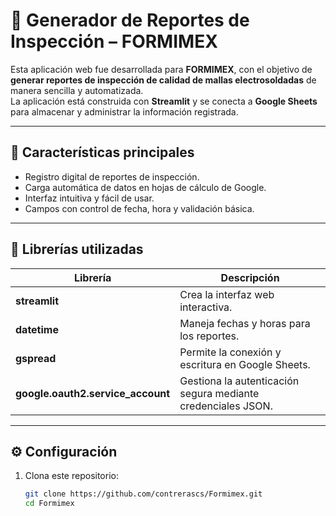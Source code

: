 # 🧾 Generador de Reportes de Inspección – FORMIMEX

Esta aplicación web fue desarrollada para **FORMIMEX**, con el objetivo de **generar reportes de inspección de calidad de mallas electrosoldadas** de manera sencilla y automatizada.  
La aplicación está construida con **Streamlit** y se conecta a **Google Sheets** para almacenar y administrar la información registrada.

---

## 🚀 Características principales

- Registro digital de reportes de inspección.  
- Carga automática de datos en hojas de cálculo de Google.  
- Interfaz intuitiva y fácil de usar.  
- Campos con control de fecha, hora y validación básica.  

---

## 🧩 Librerías utilizadas

| Librería | Descripción |
|-----------|-------------|
| **streamlit** | Crea la interfaz web interactiva. |
| **datetime** | Maneja fechas y horas para los reportes. |
| **gspread** | Permite la conexión y escritura en Google Sheets. |
| **google.oauth2.service_account** | Gestiona la autenticación segura mediante credenciales JSON. |

---

## ⚙️ Configuración

1. Clona este repositorio:
   ```bash
   git clone https://github.com/contrerascs/Formimex.git
   cd Formimex

